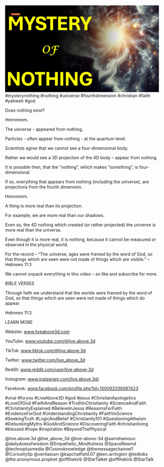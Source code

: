 ![Video cover image](../cover.jpg "cover photo")
#mysterynothing #nothing #universe #fourthdimension #christian #faith #yahweh #god

Does nothing exist?

Hmmmmm.

The universe - appeared from nothing.

Particles - often appear from nothing - at the quantum level.

Scientists agree that we cannot see a four-dimensional body.

Rather we would see a 3D projection of the 4D body – appear from nothing.

It is possible then, that the “nothing”, which makes “something”, is four-dimensional.

If so, everything that appears from nothing (including the universe), are projections from the fourth dimension.

Hmmmmm.

A thing is more real than its projection.

For example, we are more real than our shadows.

Even so, the 4D nothing which created (or rather projected) the universe is more real than the universe.

Even though it is more real, it is nothing, because it cannot be measured or observed in the physical world.

For the record – “The universe, ages were framed by the word of God, so that things which are seen were not made of things which are visible.” – Hebrews 11:3

We cannot unpack everything in this video – so like and subscribe for more.


BIBLE VERSES

Through faith we understand that the worlds were framed by the word of God, so that things which are seen were not made of things which do appear.

Hebrews 11:3


LEARN MORE

Website: www.liveabove3d.com

YouTube: www.youtube.com/@live.above.3d

TikTok: www.tiktok.com/@live.above.3d

Twitter: www.twitter.com/live_above_3d

Reddit: www.reddit.com/user/live-above-3d

Instagram: www.instagram.com/live.above.3d/

Facebook: www.facebook.com/profile.php?id=100092339087423

#viral #foryou #LiveAbove3D #god #jesus #ChristianApologetics #LoveOfGod #FaithAndReason #TruthInChristianity #ScienceAndFaith #ChristianityExplained #BelieveInJesus #ReasonsForFaith #EvidenceForGod #UnderstandingChristianity #FaithVsScience #SeekingTruth #LogicAndBelief #Christianity101 #QuestioningAtheism #DebunkingMyths #GodAndScience #DiscoveringFaith #christianliving #blessed #hope #inspiration #BeyondThePhysical

@live.above.3d @live_above_3d @live-above-3d @samshamoun @dailydoseofwisdom @Empathetic_Mindfulness @SpaceRewind @technoplusmedia @Cosmoknowledge @themessagechannel1 @CuriositySp @veritasium @kapchatfield.07 @ken.arrington @tedtoks @the.anonymous.prophet @offthekirb @StarTalket @offthekirb @StarTalk